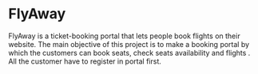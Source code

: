 # FlyAway
FlyAway is a ticket-booking portal that lets people book flights on their website. The main objective of this project is  to make a booking portal by which the customers can book seats, check seats availability and flights . All the customer have to register in portal first.
